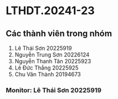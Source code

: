 # LTHDT.20241-23
## Các thành viên trong nhóm
1. Lê Thái Sơn 20225919
2. Nguyễn Trung Sơn 20226124
3. Nguyễn Thanh Tân 20225923
4. Lê Đức Thắng 20225925
5. Chu Văn Thành 20194673

### Monitor: Lê Thái Sơn 20225919
